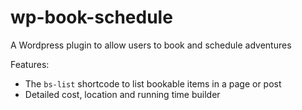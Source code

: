 wp-book-schedule
================

A Wordpress plugin to allow users to book and schedule adventures

Features:
- The `bs-list` shortcode to list bookable items in a page or post
- Detailed cost, location and running time builder

